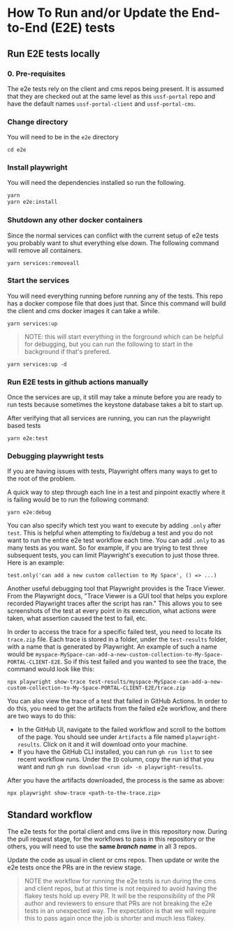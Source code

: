 # How To Run and/or Update the End-to-End (E2E) tests

## Run E2E tests locally

### 0. Pre-requisites

The e2e tests rely on the client and cms repos being present. It is assumed that they are checked out at the same level as this `ussf-portal` repo and have the default names `ussf-portal-client` and `ussf-portal-cms`.

### Change directory

You will need to be in the `e2e` directory

`cd e2e`

### Install playwright

You will need the dependencies installed so run the following.

```sh
yarn
yarn e2e:install
```

### Shutdown any other docker containers

Since the normal services can conflict with the current setup of e2e tests you probably want to shut everything else down. The following command will remove all containers.

`yarn services:removeall`

### Start the services

You will need everything running before running any of the tests. This repo has a docker compose file that does just that. Since this command will build the client and cms docker images it can take a while.

`yarn services:up`

> NOTE: this will start everything in the forground which can be helpful for debugging, but you can run the following to start in the background if that's prefered.

`yarn services:up -d`

### Run E2E tests in github actions manually

Once the services are up, it still may take a minute before you are ready to run tests because sometimes the keystone database takes a bit to start up.

After verifying that all services are running, you can run the playwright based tests

`yarn e2e:test`

### Debugging playwright tests

If you are having issues with tests, Playwright offers many ways to get to the root of the problem.

A quick way to step through each line in a test and pinpoint exactly where it is failing would be to run the following command:

`yarn e2e:debug`

You can also specify which test you want to execute by adding `.only` after `test`. This is helpful when attempting to fix/debug a test and you do not want to run the entire e2e test workflow each time. You can add `.only` to as many tests as you want. So for example, if you are trying to test three subsequent tests, you can limit Playwright's execution to just those three. Here is an example:

```
test.only('can add a new custom collection to My Space', () => ...)
```

Another useful debugging tool that Playwright provides is the Trace Viewer. From the Playwright docs, "Trace Viewer is a GUI tool that helps you explore recorded Playwright traces after the script has ran." This allows you to see screenshots of the test at every point in its execution, what actions were taken, what assertion caused the test to fail, etc.

In order to access the trace for a specific failed test, you need to locate its `trace.zip` file. Each trace is stored in a folder, under the `test-results` folder, with a name that is generated by Playwright. An example of such a name would be `myspace-MySpace-can-add-a-new-custom-collection-to-My-Space-PORTAL-CLIENT-E2E`. So if this test failed and you wanted to see the trace, the command would look like this:

`npx playwright show-trace test-results/myspace-MySpace-can-add-a-new-custom-collection-to-My-Space-PORTAL-CLIENT-E2E/trace.zip`

You can also view the trace of a test that failed in GitHub Actions. In order to do this, you need to get the artifacts from the failed e2e workflow, and there are two ways to do this:

- In the GitHub UI, navigate to the failed workflow and scroll to the bottom of the page. You should see under `Artifacts` a file named `playwright-results`. Click on it and it will download onto your machine.
- If you have the GitHub CLI installed, you can run `gh run list` to see recent workflow runs. Under the `ID` column, copy the run id that you want and run `gh run download <run id> -n playwright-results`.

After you have the artifacts downloaded, the process is the same as above:

`npx playwright show-trace <path-to-the-trace.zip>`

## Standard workflow

The e2e tests for the portal client and cms live in this repository now. During the pull request stage, for the workflows to pass in this repository or the others, you will need to use the **same _branch name_** in all 3 repos.

Update the code as usual in client or cms repos. Then update or write the e2e tests once the PRs are in the review stage.

> NOTE the workflow for running the e2e tests is run during the cms and client repos, but at this time is not required to avoid having the flakey tests hold up every PR. It will be the responsibility of the PR author and reviewers to ensure that PRs are not breaking the e2e tests in an unexpected way. The expectation is that we will require this to pass again once the job is shorter and much less flakey.
